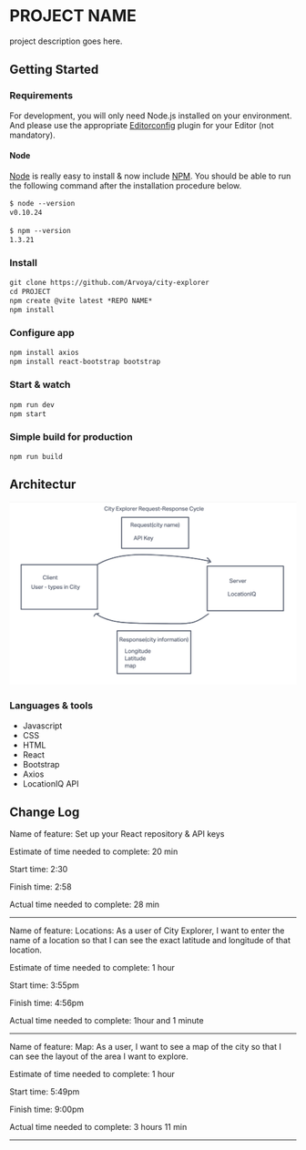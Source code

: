 # PROJECT NAME

project description goes here.

## Getting Started

### Requirements

For development, you will only need Node.js installed on your environment.
And please use the appropriate [Editorconfig](http://editorconfig.org/) plugin for your Editor (not mandatory).

#### Node

[Node](http://nodejs.org/) is really easy to install & now include [NPM](https://npmjs.org/).
You should be able to run the following command after the installation procedure
below.

    $ node --version
    v0.10.24

    $ npm --version
    1.3.21

### Install

    git clone https://github.com/Arvoya/city-explorer
    cd PROJECT
    npm create @vite latest *REPO NAME*
    npm install

### Configure app

    npm install axios
    npm install react-bootstrap bootstrap

### Start & watch

    npm run dev
    npm start

### Simple build for production

    npm run build

## Architectur

![Web Drawing](./public/drawing.png)

### Languages & tools

* Javascript
* CSS
* HTML
* React
* Bootstrap
* Axios
* LocationIQ API

## Change Log

Name of feature: Set up your React repository & API keys

Estimate of time needed to complete: 20 min

Start time: 2:30

Finish time: 2:58

Actual time needed to complete: 28 min

---

Name of feature: Locations: As a user of City Explorer, I want to enter the name of a location so that I can see the exact latitude and longitude of that location.

Estimate of time needed to complete: 1 hour

Start time: 3:55pm

Finish time: 4:56pm

Actual time needed to complete: 1hour and 1 minute

---

Name of feature: Map: As a user, I want to see a map of the city so that I can see the layout of the area I want to explore.

Estimate of time needed to complete: 1 hour

Start time: 5:49pm

Finish time: 9:00pm

Actual time needed to complete: 3 hours 11 min

---
